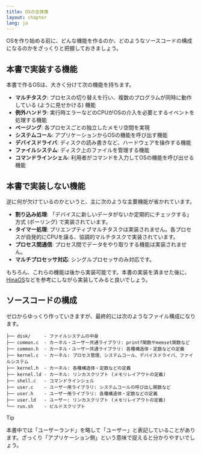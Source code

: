 ```yaml
---
title: OSの全体像
layout: chapter
lang: ja
---
```


OSを作り始める前に、どんな機能を作るのか、どのようなソースコードの構成になるのかをざっくりと把握しておきましょう。

## 本書で実装する機能

本書で作るOSは、大きく分けて次の機能を持ちます。

- **マルチタスク**: プロセスの切り替えを行い、複数のプログラムが同時に動作している (ように見せかける) 機能
- **例外ハンドラ**: 実行時エラーなどのCPUがOSの介入を必要とするイベントを処理する機能
- **ページング**: 各プロセスごとの独立したメモリ空間を実現
- **システムコール**: アプリケーションからOSの機能を呼び出す機能
- **デバイスドライバ**: ディスクの読み書きなど、ハードウェアを操作する機能
- **ファイルシステム**: ディスク上のファイルを管理する機能
- **コマンドラインシェル**: 利用者がコマンドを入力してOSの機能を呼び出せる機能

## 本書で実装しない機能

逆に何が欠けているのかというと、主に次のような主要機能が省かれています。

- **割り込み処理**: 「デバイスに新しいデータがないか定期的にチェックする」方式 (ポーリング) で実装されています。
- **タイマー処理**: プリエンプティブマルチタスクは実装されません。各プロセスが自発的にCPUを譲る、協調的マルチタスクで実装されています。
- **プロセス間通信**: プロセス間でデータをやり取りする機能は実装されません。
- **マルチプロセッサ対応**: シングルプロセッサのみ対応です。

もちろん、これらの機能は後から実装可能です。本書の実装を済ませた後に、[HinaOS](https://github.com/nuta/microkernel-book)などを参考にしながら実装してみると良いでしょう。

## ソースコードの構成

ゼロからゆっくり作っていきますが、最終的には次のようなファイル構成になります。

```
├── disk/     - ファイルシステムの中身
├── common.c  - カーネル・ユーザー共通ライブラリ: printf関数やmemset関数など
├── common.h  - カーネル・ユーザー共通ライブラリ: 各種構造体・定数などの定義
├── kernel.c  - カーネル: プロセス管理、システムコール、デバイスドライバ、ファイルシステム
├── kernel.h  - カーネル: 各種構造体・定数などの定義
├── kernel.ld - カーネル: リンカスクリプト (メモリレイアウトの定義)
├── shell.c   - コマンドラインシェル
├── user.c    - ユーザー用ライブラリ: システムコールの呼び出し関数など
├── user.h    - ユーザー用ライブラリ: 各種構造体・定数などの定義
├── user.ld   - ユーザー: リンカスクリプト (メモリレイアウトの定義)
└── run.sh    - ビルドスクリプト
```

> [!TIP]
>
> 本書中では「ユーザーランド」を略して「ユーザー」と表記していることがあります。ざっくり「アプリケーション側」という意味で捉えると分かりやすいでしょう。
